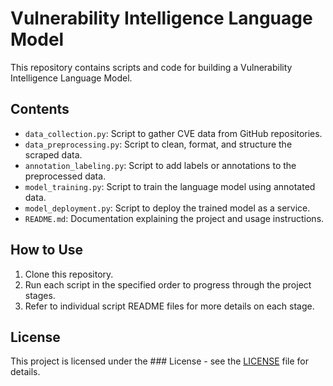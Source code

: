 # Vulnerability Intelligence Language Model

This repository contains scripts and code for building a Vulnerability Intelligence Language Model.

## Contents

- `data_collection.py`: Script to gather CVE data from GitHub repositories.
- `data_preprocessing.py`: Script to clean, format, and structure the scraped data.
- `annotation_labeling.py`: Script to add labels or annotations to the preprocessed data.
- `model_training.py`: Script to train the language model using annotated data.
- `model_deployment.py`: Script to deploy the trained model as a service.
- `README.md`: Documentation explaining the project and usage instructions.

## How to Use

1. Clone this repository.
2. Run each script in the specified order to progress through the project stages.
3. Refer to individual script README files for more details on each stage.

## License

This project is licensed under the ### License - see the [LICENSE](LICENSE) file for details.
